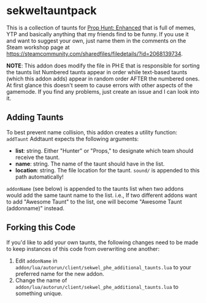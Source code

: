 # sekweltauntpack

This is a collection of taunts for [Prop Hunt: Enhanced](https://github.com/prop-hunt-enhanced/prop-hunt-enhanced) that is full of memes, YTP and basically anything that my friends find to be funny. If you use it and want to suggest your own, just name them in the comments on the Steam workshop page at https://steamcommunity.com/sharedfiles/filedetails/?id=2068139734.

**NOTE**: This addon does modify the file in PH:E that is responsible for sorting the taunts list Numbered taunts appear in order while text-based taunts (which this addon adds) appear in random order AFTER the numbered ones. At first glance this doesn't seem to cause errors with other aspects of the gamemode.  If you find any problems, just create an issue and I can look into it.  

## Adding Taunts

To best prevent name collision, this addon creates a utility function: `addTaunt` Addtaunt expects the following arguments: 

 - **list**:  string.  Either "Hunter" or "Props," to designate which team should receive the taunt.  
 - **name**:  string.  The name of the taunt should have in the list.  
 - **location**: string.  The file location for the taunt.  `sound/` is appended to this path automatically!

`addonName` (see below) is appended to the taunts list when two addons would add the same taunt name to the list.
i.e., If two different addons want to add "Awesome Taunt" to the list, one will become "Awesome Taunt (addonname)" instead.  


## Forking this Code
If you'd like to add your own taunts, the following changes need to be made to keep instances of this code from overwriting one another:  

1. Edit `addonName` in `addon/lua/autorun/client/sekwel_phe_additional_taunts.lua` to your preferred name for the new addon.  
2. Change the name of `addon/lua/autorun/client/sekwel_phe_additional_taunts.lua` to something unique.  
